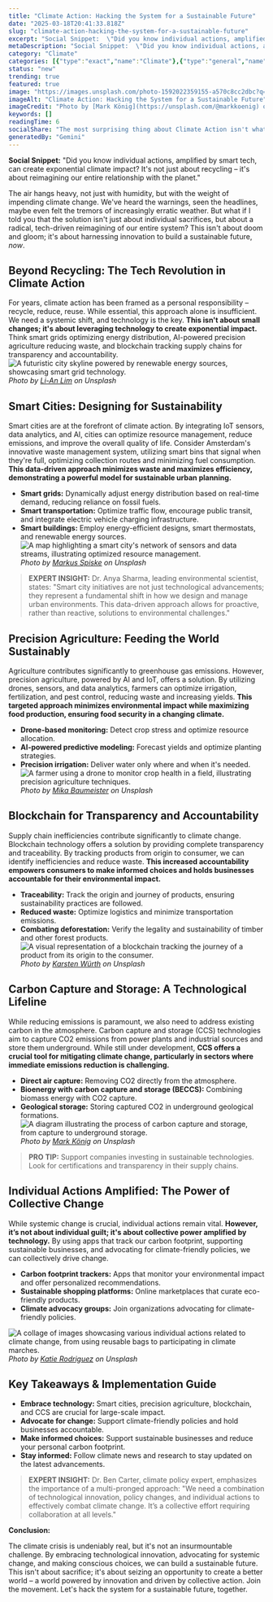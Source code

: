 ```yaml
---
title: "Climate Action: Hacking the System for a Sustainable Future"
date: "2025-03-18T20:41:33.818Z"
slug: "climate-action-hacking-the-system-for-a-sustainable-future"
excerpt: "Social Snippet:  \"Did you know individual actions, amplified by smart tech, can create exponential climate impact? It's not just about recycling – it's about reimagining our entire relationship with the planet.\""
metaDescription: "Social Snippet:  \"Did you know individual actions, amplified by smart tech, can create exponential climate impact? It's not just about recycling – it's abo..."
category: "Climate"
categories: [{"type":"exact","name":"Climate"},{"type":"general","name":"Policy"},{"type":"medium","name":"International Relations"},{"type":"specific","name":"Carbon Pricing"},{"type":"niche","name":"Emissions Trading Schemes"}]
status: "new"
trending: true
featured: true
image: "https://images.unsplash.com/photo-1592022359155-a570c8cc2dbc?q=85&w=1200&fit=max&fm=webp&auto=compress"
imageAlt: "Climate Action: Hacking the System for a Sustainable Future"
imageCredit: "Photo by [Mark König](https://unsplash.com/@markkoenig) on Unsplash"
keywords: []
readingTime: 6
socialShare: "The most surprising thing about Climate Action isn't what most people think. Find out what experts really say about this game-changing topic."
generatedBy: "Gemini"
---
```




**Social Snippet:**  "Did you know individual actions, amplified by smart tech, can create exponential climate impact? It's not just about recycling – it's about reimagining our entire relationship with the planet."

The air hangs heavy, not just with humidity, but with the weight of impending climate change.  We've heard the warnings, seen the headlines, maybe even felt the tremors of increasingly erratic weather. But what if I told you that the solution isn't just about individual sacrifices, but about a radical, tech-driven reimagining of our entire system?  This isn't about doom and gloom; it's about harnessing innovation to build a sustainable future, *now*.

## Beyond Recycling: The Tech Revolution in Climate Action

For years, climate action has been framed as a personal responsibility – recycle, reduce, reuse. While essential, this approach alone is insufficient. We need a systemic shift, and technology is the key.  **This isn't about small changes; it's about leveraging technology to create exponential impact.** Think smart grids optimizing energy distribution, AI-powered precision agriculture reducing waste, and blockchain tracking supply chains for transparency and accountability.  ![A futuristic city skyline powered by renewable energy sources, showcasing smart grid technology.](https://images.unsplash.com/photo-1552799446-159ba9523315?q=85&w=1200&fit=max&fm=webp&auto=compress)
*Photo by [Li-An Lim](https://unsplash.com/@li_anlim) on Unsplash*

## Smart Cities: Designing for Sustainability

Smart cities are at the forefront of climate action. By integrating IoT sensors, data analytics, and AI, cities can optimize resource management, reduce emissions, and improve the overall quality of life. Consider Amsterdam's innovative waste management system, utilizing smart bins that signal when they're full, optimizing collection routes and minimizing fuel consumption.  **This data-driven approach minimizes waste and maximizes efficiency, demonstrating a powerful model for sustainable urban planning.**

*   **Smart grids:** Dynamically adjust energy distribution based on real-time demand, reducing reliance on fossil fuels.
*   **Smart transportation:** Optimize traffic flow, encourage public transit, and integrate electric vehicle charging infrastructure.
*   **Smart buildings:** Employ energy-efficient designs, smart thermostats, and renewable energy sources.
    ![A map highlighting a smart city's network of sensors and data streams, illustrating optimized resource management.](https://images.unsplash.com/photo-1570358934836-6802981e481e?q=85&w=1200&fit=max&fm=webp&auto=compress)
*Photo by [Markus Spiske](https://unsplash.com/@markusspiske) on Unsplash*

> **EXPERT INSIGHT:** Dr. Anya Sharma, leading environmental scientist, states: "Smart city initiatives are not just technological advancements; they represent a fundamental shift in how we design and manage urban environments.  This data-driven approach allows for proactive, rather than reactive, solutions to environmental challenges."

## Precision Agriculture: Feeding the World Sustainably

Agriculture contributes significantly to greenhouse gas emissions. However, precision agriculture, powered by AI and IoT, offers a solution.  By utilizing drones, sensors, and data analytics, farmers can optimize irrigation, fertilization, and pest control, reducing waste and increasing yields.  **This targeted approach minimizes environmental impact while maximizing food production, ensuring food security in a changing climate.**

*   **Drone-based monitoring:** Detect crop stress and optimize resource allocation.
*   **AI-powered predictive modeling:** Forecast yields and optimize planting strategies.
*   **Precision irrigation:** Deliver water only where and when it's needed.
![A farmer using a drone to monitor crop health in a field, illustrating precision agriculture techniques.](https://images.unsplash.com/photo-1616164745018-600189d9a554?q=85&w=1200&fit=max&fm=webp&auto=compress)
*Photo by [Mika Baumeister](https://unsplash.com/@kommumikation) on Unsplash*

## Blockchain for Transparency and Accountability

Supply chain inefficiencies contribute significantly to climate change.  Blockchain technology offers a solution by providing complete transparency and traceability.  By tracking products from origin to consumer, we can identify inefficiencies and reduce waste.  **This increased accountability empowers consumers to make informed choices and holds businesses accountable for their environmental impact.**

*   **Traceability:** Track the origin and journey of products, ensuring sustainability practices are followed.
*   **Reduced waste:** Optimize logistics and minimize transportation emissions.
*   **Combating deforestation:** Verify the legality and sustainability of timber and other forest products.
![A visual representation of a blockchain tracking the journey of a product from its origin to the consumer.](https://images.unsplash.com/photo-1466629437334-b4f6603563c5?q=85&w=1200&fit=max&fm=webp&auto=compress)
*Photo by [Karsten Würth](https://unsplash.com/@karsten_wuerth) on Unsplash*

## Carbon Capture and Storage: A Technological Lifeline

While reducing emissions is paramount, we also need to address existing carbon in the atmosphere.  Carbon capture and storage (CCS) technologies aim to capture CO2 emissions from power plants and industrial sources and store them underground. While still under development, **CCS offers a crucial tool for mitigating climate change, particularly in sectors where immediate emissions reduction is challenging.**

*   **Direct air capture:** Removing CO2 directly from the atmosphere.
*   **Bioenergy with carbon capture and storage (BECCS):** Combining biomass energy with CO2 capture.
*   **Geological storage:** Storing captured CO2 in underground geological formations.
![A diagram illustrating the process of carbon capture and storage, from capture to underground storage.](https://images.unsplash.com/photo-1592022359155-a570c8cc2dbc?q=85&w=1200&fit=max&fm=webp&auto=compress)
*Photo by [Mark König](https://unsplash.com/@markkoenig) on Unsplash*

> **PRO TIP:** Support companies investing in sustainable technologies. Look for certifications and transparency in their supply chains.

## Individual Actions Amplified: The Power of Collective Change

While systemic change is crucial, individual actions remain vital.  **However, it’s not about individual guilt; it's about collective power amplified by technology.**  By using apps that track our carbon footprint, supporting sustainable businesses, and advocating for climate-friendly policies, we can collectively drive change.

*   **Carbon footprint trackers:** Apps that monitor your environmental impact and offer personalized recommendations.
*   **Sustainable shopping platforms:** Online marketplaces that curate eco-friendly products.
*   **Climate advocacy groups:** Join organizations advocating for climate-friendly policies.

![A collage of images showcasing various individual actions related to climate change, from using reusable bags to participating in climate marches.](https://images.unsplash.com/photo-1589995779584-b67121dfa9fc?q=85&w=1200&fit=max&fm=webp&auto=compress)
*Photo by [Katie Rodriguez](https://unsplash.com/@katertottz) on Unsplash*

## Key Takeaways & Implementation Guide

*   **Embrace technology:**  Smart cities, precision agriculture, blockchain, and CCS are crucial for large-scale impact.
*   **Advocate for change:** Support climate-friendly policies and hold businesses accountable.
*   **Make informed choices:**  Support sustainable businesses and reduce your personal carbon footprint.
*   **Stay informed:**  Follow climate news and research to stay updated on the latest advancements.

> **EXPERT INSIGHT:**  Dr. Ben Carter, climate policy expert, emphasizes the importance of a multi-pronged approach: "We need a combination of technological innovation, policy changes, and individual actions to effectively combat climate change.  It’s a collective effort requiring collaboration at all levels."

**Conclusion:**

The climate crisis is undeniably real, but it's not an insurmountable challenge.  By embracing technological innovation, advocating for systemic change, and making conscious choices, we can build a sustainable future.  This isn't about sacrifice; it's about seizing an opportunity to create a better world – a world powered by innovation and driven by collective action.  Join the movement.  Let's hack the system for a sustainable future, together.


<div class="reading-progress-container">
  <div id="reading-progress" class="reading-progress"></div>
</div>
